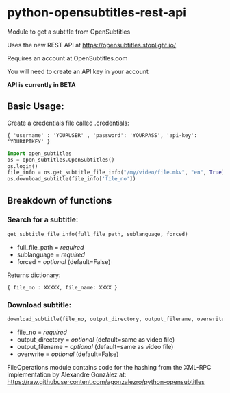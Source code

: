 # python-opensubtitles-rest-api
Module to get a subtitle from OpenSubtitles

Uses the new REST API at https://opensubtitles.stoplight.io/

Requires an account at OpenSubtitles.com 

You will need to create an API key in your account

**API is currently in BETA**

## Basic Usage:

Create a credentials file called .credentials:

    { 'username' : 'YOURUSER' , 'password': 'YOURPASS', 'api-key': 'YOURAPIKEY' }


```python
import open_subtitles
os = open_subtitles.OpenSubtitles()
os.login()
file_info = os.get_subtitle_file_info("/my/video/file.mkv", "en", True)
os.download_subtitle(file_info['file_no'])
```

## Breakdown of functions

### Search for a subtitle:
```python
get_subtitle_file_info(full_file_path, sublanguage, forced)
```
* full_file_path = *required*
* sublanguage = *required*
* forced = *optional* (default=False)

Returns dictionary:

    { file_no : XXXXX, file_name: XXXX }

### Download subtitle:
```python
download_subtitle(file_no, output_directory, output_filename, overwrite)
```
* file_no = *required*
* output_directory = *optional* (default=same as video file)
* output_filename = *optional* (default=same as video file)
* overwrite = *optional* (default=False)

FileOperations module contains code for the hashing from the XML-RPC implementation by Alexandre González at:
https://raw.githubusercontent.com/agonzalezro/python-opensubtitles